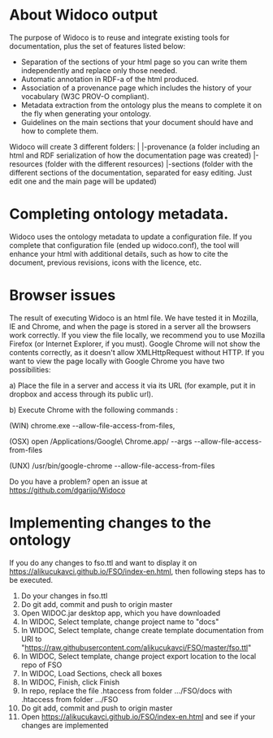 About Widoco output
===================
The purpose of Widoco is to reuse and integrate existing tools for documentation, plus the set of features listed below:
* Separation of the sections of your html page so you can write them independently and replace only those needed.
* Automatic annotation in RDF-a of the html produced.
* Association of a provenance page which includes the history of your vocabulary (W3C PROV-O compliant).
* Metadata extraction from the ontology plus the means to complete it on the fly when generating your ontology.
* Guidelines on the main sections that your document should have and how to complete them.

Widoco will create 3 different folders:
|
|-provenance (a folder including an html and RDF serialization of how the documentation page was created)
|-resources (folder with the different resources)
|-sections (folder with the different sections of the documentation, separated for easy editing. Just edit one and the main page will be updated)

Completing ontology metadata.
===================
Widoco uses the ontology metadata to update a configuration file. If you complete that configuration file (ended up widoco.conf), the tool will enhance your html with additional details, such as how to cite the document, previous revisions, icons with the licence, etc.

Browser issues
==========
The result of executing Widoco is an html file. We have tested it in Mozilla, IE and Chrome, and when the page is stored in a server all the browsers work correctly. If you view the file locally, we recommend you to use Mozilla Firefox (or Internet Explorer, if you must). Google Chrome will not show the contents correctly, as it doesn't allow  XMLHttpRequest without HTTP. If you want to view the page locally with Google Chrome you have two possibilities:

a) Place the file in a server and access it via its URL (for example, put it in dropbox and access through its public url).

b) Execute Chrome with the following commands :

(WIN) chrome.exe --allow-file-access-from-files,

(OSX) open /Applications/Google\ Chrome.app/ --args --allow-file-access-from-files

(UNX) /usr/bin/google-chrome --allow-file-access-from-files

Do you have a problem? open an issue at https://github.com/dgarijo/Widoco

Implementing changes to the ontology
==========
If you do any changes to fso.ttl and want to display it on https://alikucukavci.github.io/FSO/index-en.html, then following steps has to be executed. 
1. Do your changes in fso.ttl
2. Do git add, commit and push to origin master
2. Open WIDOC.jar desktop app, which you have downloaded
3. In WIDOC, Select template, change project name to "docs"
4. In WIDOC, Select template, change create template documentation from URI to "https://raw.githubusercontent.com/alikucukavci/FSO/master/fso.ttl"
5. In WIDOC, Select template, change project export location to the local repo of FSO
6. In WIDOC, Load Sections, check all boxes
7. In WIDOC, Finish, click Finish
8. In repo, replace the file .htaccess from folder .../FSO/docs with .htaccess from folder .../FSO   
9. Do git add, commit and push to origin master
10. Open https://alikucukavci.github.io/FSO/index-en.html and see if your changes are implemented

